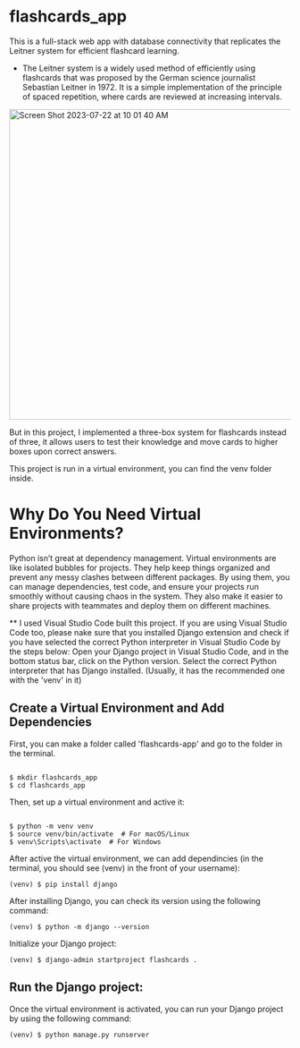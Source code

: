# flashcards_app

This is a full-stack web app with database connectivity that replicates the Leitner system for efficient flashcard learning.

* The Leitner system is a widely used method of efficiently using flashcards that was proposed by the German science journalist Sebastian Leitner in 1972. It is a simple implementation of the principle of spaced repetition, where cards are reviewed at increasing intervals.
<img width="555" alt="Screen Shot 2023-07-22 at 10 01 40 AM" src="https://github.com/Mina314/flashcards_app/assets/64227723/1d59b382-a209-4f6c-a253-cfacca8fb3c1">

But in this project, I implemented a three-box system for flashcards instead of three, it allows users to test their knowledge and move cards to higher boxes upon correct answers.

This project is run in a virtual environment, you can find the venv folder inside. 
# Why Do You Need Virtual Environments?
Python isn’t great at dependency management. Virtual environments are like isolated bubbles for projects. They help keep things organized and prevent any messy clashes between different packages. By using them, you can manage dependencies, test code, and ensure your projects run smoothly without causing chaos in the system. They also make it easier to share projects with teammates and deploy them on different machines. 

** I used Visual Studio Code built this project. If you are using Visual Studio Code too, please nake sure that you installed Django extension and check if you have selected the correct Python interpreter in Visual Studio Code by the steps below:
Open your Django project in Visual Studio Code, and in the bottom status bar, click on the Python version. Select the correct Python interpreter that has Django installed. (Usually, it has the recommended one with the 'venv' in it)

## Create a Virtual Environment and Add Dependencies
First, you can make a folder called 'flashcards-app' and go to the folder in the terminal. 
```

$ mkdir flashcards_app
$ cd flashcards_app

```

Then, set up a virtual environment and active it:
```

$ python -m venv venv
$ source venv/bin/activate  # For macOS/Linux
$ venv\Scripts\activate  # For Windows

```

After active the virtual environment, we can add dependincies (in the terminal, you should see (venv) in the front of your username):
```
(venv) $ pip install django
```

After installing Django, you can check its version using the following command:
```
(venv) $ python -m django --version
```

Initialize your Django project:
```
(venv) $ django-admin startproject flashcards .
```

## Run the Django project: 
Once the virtual environment is activated, you can run your Django project by using the following command:
```
(venv) $ python manage.py runserver
```
